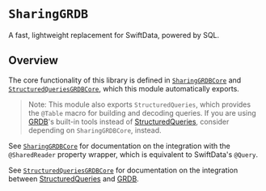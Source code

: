 # ``SharingGRDB``

A fast, lightweight replacement for SwiftData, powered by SQL.

## Overview

The core functionality of this library is defined in
[`SharingGRDBCore`](sharinggrdbcore) and [`StructuredQueriesGRDBCore`](structuredquereisgrdbcore),
which this module automatically exports.

> Note: This module also exports `StructuredQueries`, which provides the `@Table` macro for building
> and decoding queries. If you are using [GRDB][]'s built-in tools instead of
> [StructuredQueries][], consider depending  on `SharingGRDBCore`, instead.

See [`SharingGRDBCore`](sharinggrdbcore) for documentation on the integration with the
`@SharedReader` property wrapper, which is equivalent to SwiftData's `@Query`.

See [`StructuredQueriesGRDBCore`](sharinggrdbcore) for documentation on the integration between
[StructuredQueries][] and [GRDB][].

[GRDB]: https://github.com/groue/GRDB.swift
[StructuredQueries]: https://github.com/pointfreeco/swift-structured-queries
